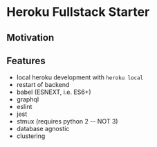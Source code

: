 # Heroku Fullstack Starter

## Motivation


## Features
- local heroku development with `heroku local`
- restart of backend 
- babel (ESNEXT, i.e. ES6+)
- graphql
- eslint
- jest
- stmux (requires python 2 -- NOT 3)
- database agnostic
- clustering
